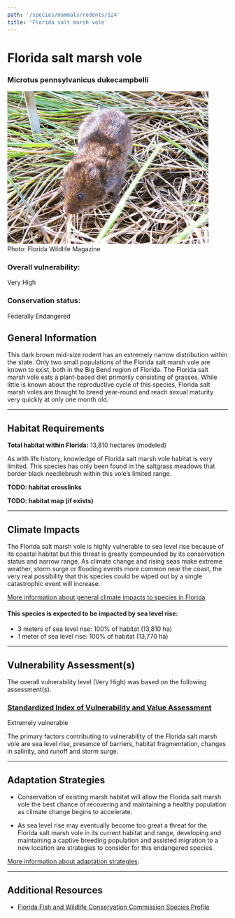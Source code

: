 ```yaml
---
path: '/species/mammals/rodents/124'
title: 'Florida salt marsh vole'
---
```


# Florida salt marsh vole

### Microtus pennsylvanicus dukecampbelli

<div id="TopSection">

<div class="header-photo"><img src="124.jpg" alt="Photo for Florida salt marsh vole"/>
<figcaption>Photo: Florida Wildlife Magazine</figcaption></div>

<div>

### Overall vulnerability:

<div class="vulnerability vulnerability-extreme">Very High</div>

### Conservation status:

Federally Endangered

</div>
</div>

## General Information

This dark brown mid-size rodent has an extremely narrow distribution within the state. Only two small populations of the Florida salt marsh vole are known to exist, both in the Big Bend region of Florida.  The Florida salt marsh vole eats a plant-based diet primarily consisting of grasses.  While little is known about the reproductive cycle of this species, Florida salt marsh voles are thought to breed year-round and reach sexual maturity very quickly at only one month old.

<hr />

## Habitat Requirements

**Total habitat within Florida:** 13,810 hectares (modeled)

As with life history, knowledge of Florida salt marsh vole habitat is very limited.  This species has only been found in the saltgrass meadows that border black needlebrush within this vole’s limited range.

**TODO: habitat crosslinks**

**TODO: habitat map (if exists)**

<hr />

## Climate Impacts

The Florida salt marsh vole is highly vulnerable to sea level rise because of its coastal habitat but this threat is greatly compounded by its conservation status and narrow range.  As climate change and rising seas make extreme weather, storm surge or flooding events more common near the coast, the very real possibility that this species could be wiped out by a single catastrophic event will increase.

[More information about general climate impacts to species in Florida](/impacts/species).


#### This species is expected to be impacted by sea level rise:

- 3 meters of sea level rise: 100% of habitat (13,810 ha)
- 1 meter of sea level rise: 100% of habitat (13,770 ha)
    

<hr />

## Vulnerability Assessment(s)

The overall vulnerability level (Very High) was based on the following assessment(s).
#### 
<div class="vulnerability-header">
<h3><a href="/impacts/vulnerability/sivva/species">Standardized Index of Vulnerability and Value Assessment</a></h3>
<div class="vulnerability vulnerability-extreme">Extremely vulnerable</div>
</div> 

The primary factors contributing to vulnerability of the Florida salt marsh vole are sea level rise, presence of barriers, habitat fragmentation, changes in salinity, and runoff and storm surge.


<hr />

## Adaptation Strategies

- Conservation of existing marsh habitat will allow the Florida salt marsh vole the best chance of recovering and maintaining a healthy population as climate change begins to accelerate.

- As sea level rise may eventually become too great a threat for the Florida salt marsh vole in its current habitat and range, developing and maintaining a captive breeding population and assisted migration to a new location are strategies to consider for this endangered species.

[More information about adaptation strategies](/strategies).

<hr />


## Additional Resources

- [Florida Fish and Wildlife Conservation Commission Species Profile](https://myfwc.com/wildlifehabitats/profiles/mammals/land/florida-salt-marsh-vole/)

